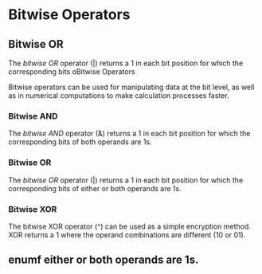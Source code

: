 # Bitwise Operators

## Bitwise OR

The _bitwise OR_ operator \(\|\) returns a 1 in each bit position for which the corresponding bits oBitwise Operators

Bitwise operators can be used for manipulating data at the bit level, as well as in numerical computations to make calculation processes faster.

### Bitwise AND

The _bitwise AND_ operator \(&\) returns a 1 in each bit position for which the corresponding bits of both operands are 1s.

### Bitwise OR

The _bitwise OR_ operator \(\|\) returns a 1 in each bit position for which the corresponding bits of either or both operands are 1s.

### Bitwise XOR

The bitwise XOR operator \(^\) can be used as a simple encryption method. XOR returns a 1 where the operand combinations are different \(10 or 01\).

## enumf either or both operands are 1s.

